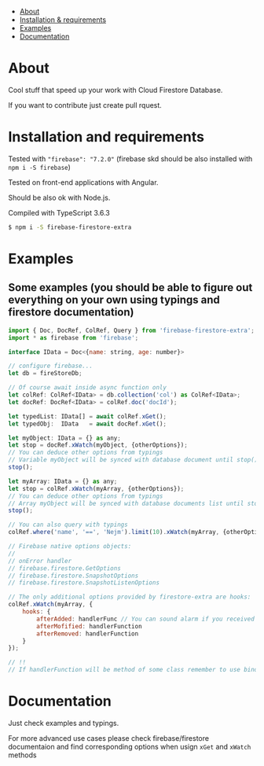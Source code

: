 - [About](#about)
- [Installation & requirements](#installation-and-requirements)
- [Examples](#examples)
- [Documentation](#documentation)

# About
Cool stuff that speed up your work with Cloud Firestore Database.

If you want to contribute just create pull rquest.

# Installation and requirements
Tested with `"firebase": "7.2.0"` (firebase skd should be also installed with `npm i -S firebase`)

Tested on front-end applications with Angular.

Should be also ok with Node.js.

Compiled with TypeScript 3.6.3

```sh
$ npm i -S firebase-firestore-extra
```

# Examples

## Some examples (you should be able to figure out everything on your own using typings and firestore documentation)
```js
import { Doc, DocRef, ColRef, Query } from 'firebase-firestore-extra';
import * as firebase from 'firebase';

interface IData = Doc<{name: string, age: number}>

// configure firebase...
let db = fireStoreDb;

// Of course await inside async function only
let colRef: ColRef<IData> = db.collection('col') as ColRef<IData>;
let docRef: DocRef<IData> = colRef.doc('docId');

let typedList: IData[] = await colRef.xGet();
let typedObj:  IData   = await docRef.xGet();

let myObject: IData = {} as any;
let stop = docRef.xWatch(myObject, {otherOptions});
// You can deduce other options from typings
// Variable myObject will be synced with database document until stop() called
stop();

let myArray: IData = {} as any;
let stop = colRef.xWatch(myArray, {otherOptions});
// You can deduce other options from typings
// Array myObject will be synced with database documents list until stop() called
stop();

// You can also query with typings
colRef.where('name', '==', 'Nejm').limit(10).xWatch(myArray, {otherOptions});

// Firebase native options objects:
//
// onError handler
// firebase.firestore.GetOptions
// firebase.firestore.SnapshotOptions
// firebase.firestore.SnapshotListenOptions

// The only additional options provided by firestore-extra are hooks:
colRef.xWatch(myArray, {
    hooks: {
        afterAdded: handlerFunc // You can sound alarm if you received new document created later than Date.now()
        afterMofified: handlerFunction
        afterRemoved: handlerFunction
    }
});

// !!
// If handlerFunction will be method of some class remember to use bind

```


# Documentation

Just check examples and typings.

For more advanced use cases please check firebase/firestore documentaion and find corresponding options when usign `xGet` and `xWatch` methods

